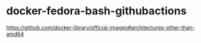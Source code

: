 # docker-fedora-bash-githubactions
https://github.com/docker-library/official-images#architectures-other-than-amd64

